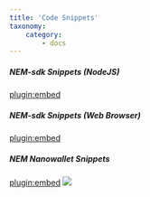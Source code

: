 ```yaml
---
title: 'Code Snippets'
taxonomy:
    category:
        - docs
---
```


##### NEM-sdk Snippets (NodeJS)
[plugin:embed](https://github.com/QuantumMechanics/NEM-sdk/tree/master/examples/nodejs)
##### NEM-sdk Snippets (Web Browser)
[plugin:embed](https://github.com/QuantumMechanics/NEM-sdk/tree/master/examples/browser)
##### NEM Nanowallet Snippets
[plugin:embed](https://github.com/AtrauraBlockchain/NEM-NanoSnippets/wiki)
![](https://rb2nem.github.io/nem-dev-guide/90-snippets/)